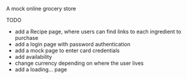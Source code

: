 A mock online grocery store

TODO
- add a Recipe page, where users can find links to each ingredient to purchase 
- add a login page with password authentication 
- add a mock page to enter card credentials 
- add availability
- change currency depending on where the user lives
- add a loading... page